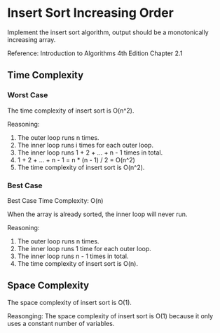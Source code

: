 # Insert Sort Increasing Order

Implement the insert sort algorithm, output should be a monotonically increasing array.

Reference: Introduction to Algorithms 4th Edition Chapter 2.1

## Time Complexity

### Worst Case

The time complexity of insert sort is O(n^2).

Reasoning:

1. The outer loop runs n times.
2. The inner loop runs i times for each outer loop.
3. The inner loop runs 1 + 2 + ... + n - 1 times in total.
4. 1 + 2 + ... + n - 1 = n * (n - 1) / 2 = O(n^2)
5. The time complexity of insert sort is O(n^2).

### Best Case

Best Case Time Complexity: O(n)

When the array is already sorted, the inner loop will never run.

Reasoning:

1. The outer loop runs n times.
2. The inner loop runs 1 time for each outer loop.
3. The inner loop runs n - 1 times in total.
4. The time complexity of insert sort is O(n).

## Space Complexity

The space complexity of insert sort is O(1).

Reasonging: The space complexity of insert sort is O(1) because it only uses a constant number of variables.
